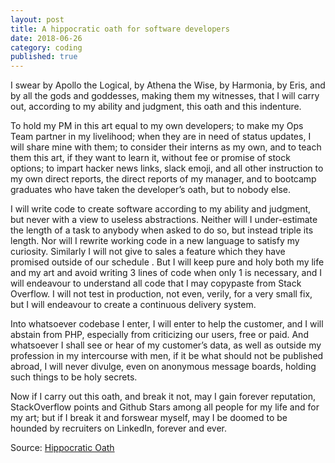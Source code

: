 ```yaml
---
layout: post
title: A hippocratic oath for software developers
date: 2018-06-26
category: coding
published: true
---
```


I swear by Apollo the Logical, by Athena the Wise, by Harmonia, by Eris, and by all the gods and goddesses, making them my witnesses, that I will carry out, according to my ability and judgment, this oath and this indenture.

To hold my PM in this art equal to my own developers; to make my Ops Team partner in my livelihood; when they are in need of status updates, I will share mine with them; to consider their interns as my own, and to teach them this art, if they want to learn it, without fee or promise of stock options; to impart hacker news links, slack emoji, and all other instruction to my own direct reports, the direct reports of my manager, and to bootcamp graduates who have taken the developer’s oath, but to nobody else.

I will write code to create software according to my ability and judgment, but never with a view to useless abstractions. Neither will I under-estimate the length of a task to anybody when asked to do so, but instead triple its length.  Nor will I rewrite working code in a new language to satisfy my curiosity.  Similarly I will not give to sales a feature which they have promised outside of our schedule . But I will keep pure and holy both my life and my art and avoid writing 3 lines of code when only 1 is necessary, and I will endeavour to understand all code that I may copypaste from Stack Overflow. I will not test in production, not even, verily, for a very small fix, but I will endeavour to create a continuous delivery system.

Into whatsoever codebase I enter, I will enter to help the customer, and I will abstain from PHP, especially from criticizing our users, free or paid. And whatsoever I shall see or hear of my customer’s data, as well as outside my profession in my intercourse with men, if it be what should not be published abroad, I will never divulge, even on anonymous message boards, holding such things to be holy secrets.

Now if I carry out this oath, and break it not, may I gain forever reputation, StackOverflow points and Github Stars  among all people for my life and for my art; but if I break it and forswear myself, may I be doomed to be hounded by recruiters on LinkedIn, forever and ever.

Source: [Hippocratic Oath](https://en.wikipedia.org/wiki/Hippocratic_Oath)
